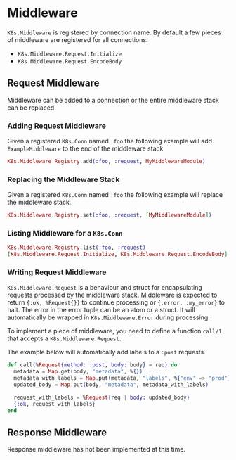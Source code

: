 # Middleware

`K8s.Middleware` is registered by connection name. By default a few pieces of middleware are registered for all connections.

* `K8s.Middleware.Request.Initialize`
* `K8s.Middleware.Request.EncodeBody`

## Request Middleware

Middleware can be added to a connection or the entire middleware stack can be replaced.

### Adding Request Middleware

Given a registered `K8s.Conn` named `:foo` the following example will add `ExampleMiddleware` to the end of the middleware stack

```elixir
K8s.Middleware.Registry.add(:foo, :request, MyMiddlewareModule)
```

### Replacing the Middleware Stack

Given a registered `K8s.Conn` named `:foo` the following example will replace the middleware stack.

```elixir
K8s.Middleware.Registry.set(:foo, :request, [MyMiddlewareModule])
```

### Listing Middleware for a `K8s.Conn`

```elixir
K8s.Middleware.Registry.list(:foo, :request)
[K8s.Middleware.Request.Initialize, K8s.Middleware.Request.EncodeBody]
```

### Writing Request Middleware

`K8s.Middleware.Request` is a behaviour and struct for encapsulating requests processed by the middleware stack. Middleware is expected to return `{:ok, %Request{}}` to continue processing or `{:error, :my_error}` to halt. The error in the error tuple can be an atom or a struct. It will automatically be wrapped in `K8s.Middleware.Error` during processing.

To implement a piece of middleware, you need to define a function `call/1` that accepts a `K8s.Middleware.Request`.

The example below will automatically add labels to a `:post` requests.

```elixir
def call(%Request{method: :post, body: body} = req) do
  metadata = Map.get(body, "metadata", %{})
  metadata_with_labels = Map.put(metadata, "labels", %{"env" => "prod"})
  updated_body = Map.put(body, "metadata", metadata_with_labels)

  request_with_labels = %Request{req | body: updated_body}
  {:ok, request_with_labels}
end
```

## Response Middleware

Response middleware has not been implemented at this time.
